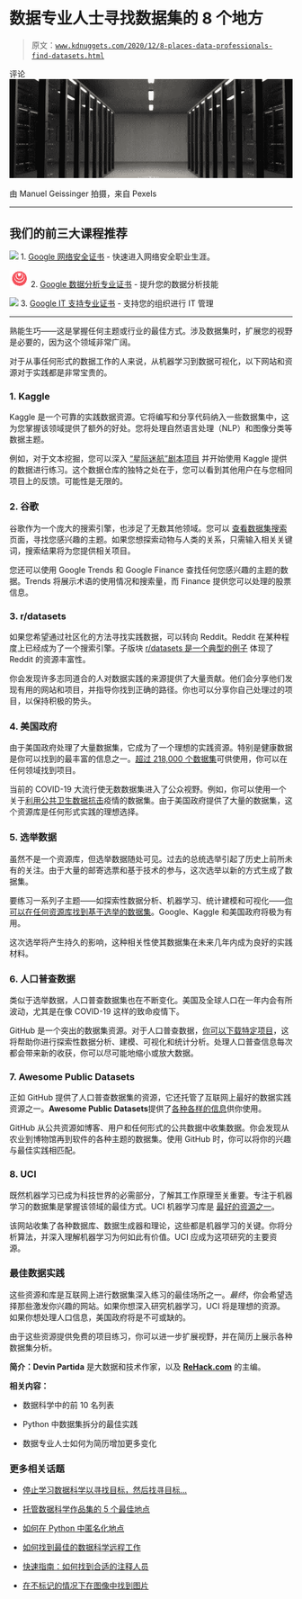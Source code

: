 # 数据专业人士寻找数据集的 8 个地方

> 原文：[`www.kdnuggets.com/2020/12/8-places-data-professionals-find-datasets.html`](https://www.kdnuggets.com/2020/12/8-places-data-professionals-find-datasets.html)

评论![图示](img/0a6709e589433da9246f3c22e922fa05.png)

由 Manuel Geissinger 拍摄，来自 Pexels

* * *

## 我们的前三大课程推荐

![](img/0244c01ba9267c002ef39d4907e0b8fb.png) 1\. [Google 网络安全证书](https://www.kdnuggets.com/google-cybersecurity) - 快速进入网络安全职业生涯。

![](img/e225c49c3c91745821c8c0368bf04711.png) 2\. [Google 数据分析专业证书](https://www.kdnuggets.com/google-data-analytics) - 提升您的数据分析技能

![](img/0244c01ba9267c002ef39d4907e0b8fb.png) 3\. [Google IT 支持专业证书](https://www.kdnuggets.com/google-itsupport) - 支持您的组织进行 IT 管理

* * *

熟能生巧——这是掌握任何主题或行业的最佳方式。涉及数据集时，扩展您的视野是必要的，因为这个领域非常广阔。

对于从事任何形式的数据工作的人来说，从机器学习到数据可视化，以下网站和资源对于实践都是非常宝贵的。

### **1\. Kaggle**

Kaggle 是一个可靠的实践数据资源。它将编写和分享代码纳入一些数据集中，这为您掌握该领域提供了额外的好处。您将处理自然语言处理（NLP）和图像分类等数据主题。

例如，对于文本挖掘，您可以深入 [“星际迷航”剧本项目](https://www.kaggle.com/gjbroughton/start-trek-scripts/discussion) 并开始使用 Kaggle 提供的数据进行练习。这个数据仓库的独特之处在于，您可以看到其他用户在与您相同项目上的反馈。可能性是无限的。

### **2\. 谷歌**

谷歌作为一个庞大的搜索引擎，也涉足了无数其他领域。您可以 [查看数据集搜索](https://datasetsearch.research.google.com/) 页面，寻找您感兴趣的主题。如果您想探索动物与人类的关系，只需输入相关关键词，搜索结果将为您提供相关项目。

您还可以使用 Google Trends 和 Google Finance 查找任何您感兴趣的主题的数据。Trends 将展示术语的使用情况和搜索量，而 Finance 提供您可以处理的股票信息。

### **3\. r/datasets**

如果您希望通过社区化的方法寻找实践数据，可以转向 Reddit。Reddit 在某种程度上已经成为了一个搜索引擎。子版块 [r/datasets 是一个典型的例子](https://www.reddit.com/r/datasets/) 体现了 Reddit 的资源丰富性。

你会发现许多志同道合的人对数据实践的来源提供了大量贡献。他们会分享他们发现有用的网站和项目，并指导你找到正确的路径。你也可以分享你自己处理过的项目，以保持积极的势头。

### **4\. 美国政府**

由于美国政府处理了大量数据集，它成为了一个理想的实践资源。特别是健康数据是你可以找到的最丰富的信息之一。[超过 218,000 个数据集](https://www.data.gov/)可供使用，你可以在任何领域找到项目。

当前的 COVID-19 大流行使无数数据集进入了公众视野。例如，你可以使用一个关于[利用公共卫生数据抗击](https://catalog.data.gov/dataset/fighting-coronavirus-covid-19-with-public-health-data-36ce8)疫情的数据集。由于美国政府提供了大量的数据集，这个资源库是任何形式实践的理想选择。

### **5\. 选举数据**

虽然不是一个资源库，但选举数据随处可见。过去的总统选举引起了历史上前所未有的关注。由于大量的邮寄选票和基于技术的参与，这次选举以新的方式生成了数据集。

要练习一系列子主题——如探索性数据分析、机器学习、统计建模和可视化——[你可以在任何资源库找到基于选举的数据集](https://optionmetrics.com/blog/20201021_election_volatility/)。Google、Kaggle 和美国政府将极为有用。

这次选举将产生持久的影响，这种相关性使其数据集在未来几年内成为良好的实践材料。

### **6\. 人口普查数据**

类似于选举数据，人口普查数据集也在不断变化。美国及全球人口在一年内会有所波动，尤其是在像 COVID-19 这样的致命疫情下。

GitHub 是一个突出的数据集资源。对于人口普查数据，[你可以下载特定项目](https://github.com/rashida048/Datasets/blob/master/census.csv)，这将帮助你进行探索性数据分析、建模、可视化和统计分析。处理人口普查信息每次都会带来新的收获，你可以尽可能地缩小或放大数据。

### **7\. Awesome Public Datasets**

正如 GitHub 提供了人口普查数据集的资源，它还托管了互联网上最好的数据实践资源之一。**Awesome Public Datasets**提供了[各种各样的信息](https://github.com/awesomedata/awesome-public-datasets)供你使用。

GitHub 从公共资源如博客、用户和任何形式的公共数据中收集数据。你会发现从农业到博物馆再到软件的各种主题的数据集。使用 GitHub 时，你可以将你的兴趣与最佳实践相匹配。

### **8\. UCI**

既然机器学习已成为科技世界的必需部分，了解其工作原理至关重要。专注于机器学习的数据集是掌握该领域的最佳方式。UCI 机器学习库是 [最好的资源之一](https://archive.ics.uci.edu/ml/datasets.php)。

该网站收集了各种数据库、数据生成器和理论，这些都是机器学习的关键。你将分析算法，并深入理解机器学习为何如此有价值。UCI 应成为这项研究的主要资源。

### **最佳数据实践**

这些资源和库是互联网上进行数据集深入练习的最佳场所之一。*最终*，你会希望选择那些激发你兴趣的网站。如果你想深入研究机器学习，UCI 将是理想的资源。如果你想处理人口信息，美国政府将是不可或缺的。

由于这些资源提供免费的项目练习，你可以进一步扩展视野，并在简历上展示各种数据集分析。

**简介：Devin Partida** 是大数据和技术作家，以及 [**ReHack.com**](https://rehack.com/) 的主编。

**相关内容：**

+   数据科学中的前 10 名列表

+   Python 中数据集拆分的最佳实践

+   数据专业人士如何为简历增加更多变化

### 更多相关话题

+   [停止学习数据科学以寻找目标，然后找寻目标…](https://www.kdnuggets.com/2021/12/stop-learning-data-science-find-purpose.html)

+   [托管数据科学作品集的 5 个最佳地点](https://www.kdnuggets.com/2022/07/5-best-places-host-data-science-portfolio.html)

+   [如何在 Python 中匿名化地点](https://www.kdnuggets.com/2022/12/anonymise-places-python.html)

+   [如何找到最佳的数据科学远程工作](https://www.kdnuggets.com/2022/12/find-best-data-science-remote-jobs.html)

+   [快速指南：如何找到合适的注释人员](https://www.kdnuggets.com/2022/04/quick-guide-find-right-minds-annotation.html)

+   [在不标记的情况下在图像中找到图片](https://www.kdnuggets.com/2022/09/find-picture-image-without-marking.html)

